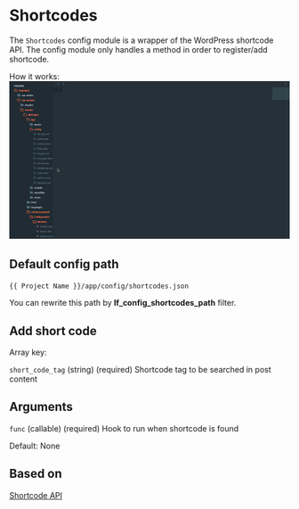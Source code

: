 Shortcodes
===

The `Shortcodes` config module is a wrapper of the WordPress shortcode API. The config module only handles a method in order to register/add shortcode.

How it works: ![Actions](images/shortcodes.gif)

Default config path
---
`{{ Project Name }}/app/config/shortcodes.json`

You can rewrite this path by __lf\_config\_shortcodes\_path__ filter.

Add short code
---
Array key:

`short_code_tag` (string) (required) Shortcode tag to be searched in post content

Arguments
---
`func`
(callable) (required) Hook to run when shortcode is found

Default: None

## Based on
[Shortcode API](https://codex.wordpress.org/ru:Shortcode_API)